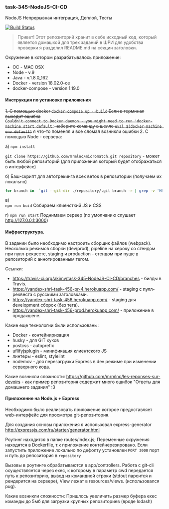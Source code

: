 ### task-345-NodeJS-CI-CD
NodeJS Непрерывная интеграция, Деплой, Тесты

[![Build Status](https://travis-ci.org/akimy/task-345-NodeJS-CI-CD.svg?branch=master)](https://travis-ci.org/akimy/task-345-NodeJS-CI-CD)

> Привет! Этот репозиторий хранит в себе исходный код, который является домашкой для трех заданий в ШРИ
для удобства проверки я разделил README.md на секции заголовки.

Окружение в котором разрабатывалось приложение:
* ОС - MAC OSX
* Node - v.9
* Java - v.1.8.0_162
* Docker - version 18.02.0-ce
* docker-compose - version 1.19.0
#### Инструкция по установке приложения

~~1. С помощью docker
```docker-compose up --build```
Если в терминал выходит ошибка  
```Couldn't connect to Docker daemon - you might need to run 'docker-machine start default'``` наберите команду в шелле ```eval $(docker-machine env default)```~~ я что-то поменял и все сломал возникли ошибки
2. С помощью Node - сервера:
  
а)
```npm install```  

```git clone https://github.com/mrmlnc/micromatch.git repository``` - может быть любой репозиторий (для приложения который будет отображаться в интерфейсе)
  

б)
Баш-скрипт для автотрекинга всех веток в репозитории (получаем их локально)
```bash
for branch in  `git --git-dir ./repository/.git branch -r | grep -v 'HEAD\|master'`; do git --git-dir ./repository/.git branch --track ${branch##*/} $branch; done
```    

в)   
```npm run buid```
Собираем клиенсткий JS и CSS

г)
```npm run start```
Поднимаем сервер (по умолчанию слушает http://127.0.0.1:3000)

#### Инфраструктура.
В задании было необходимо настроить сборщик файлов (webpack). Несколько режимов сборки (dev/prod), pipeline на хероку со стендом при пулл-реквесте, staging и production - стендом при пуше в репозиторий с аннотированным тегом.

Ссылки:
* https://travis-ci.org/akimy/task-345-NodeJS-CI-CD/branches - билды в Travis.
* https://yandex-shri-task-456-pr-4.herokuapp.com/ - staging с пулл-реквеста с русскими заголовками.
* https://yandex-shri-task-456.herokuapp.com/ - staging для development сборок (без тега).
* https://yandex-shri-task-456-prod.herokuapp.com/ - приложение в продакшене.

Какие еще технологии были использованы:
* Docker - контейниризация
* husky - для GIT хуков 
* postcss - autoprefix
* uflifyjsplugin - минификация клиентского JS
* линтеры - eslint, stylelint
* nodemov - для перезагрузки Express в dev режиме при изменении серверного кода.

Какие возникли сложности:
https://github.com/mrmlnc/les-reponses-sur-devoirs - как пример репозитория содержит много ошибок
"Ответы для домашнего задания" :3

####  Приложение на Node.js + Express
Необходимо было реализовать приложение которое предоставляет web-интерфейс для просмотра git-репозитория.

Для создания основы приложения я использовал express-generator http://expressjs.com/ru/starter/generator.html

Роутинг находится в папке routes/index.js;
Переменные окружения находятся в Dockerfile, т.к приложение контейнерезировано. Если запустить приложение локально по дефолту установлен `PORT 3000` порт и путь до репозитория в `repository`

Вызовы в роутинге обрабатываются в app/controllers.
Работа с git-cli осуществляется через exec, к которому в параметр cwd передается путь к репозиторию, вывод из командной строки (stdout парсится и рендерится на сервере), View лежат в resources/views. (использовался pug).  

Какие возникли сложности:
Пришлось увеличить размер буфера exec команды до 5мб для загрузки крупных репозиториев (вроде lodash)

